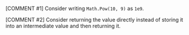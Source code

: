 [COMMENT #1]
Consider writing `Math.Pow(10, 9)` as `1e9`.

[COMMENT #2]
Consider returning the value directly instead of storing it into an intermediate value and then returning it.
